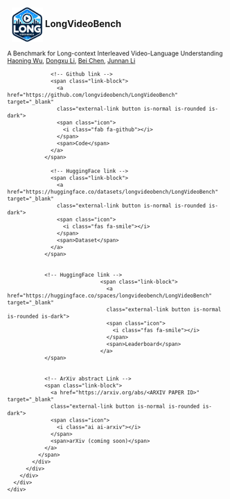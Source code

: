   <section class="hero">
    <div class="hero-body">
      <div class="container is-max-desktop">
        <div class="columns is-centered">
          <div class="column has-text-centered">
            <h1 class="title is-1 publication-title">        <img src="logo.png" alt="LongVideoBench Logo" style="vertical-align: middle; margin-left: 10px; max-height: 80px;">
              LongVideoBench</h1>
            <div class="title is-4 publication-title">A Benchmark for Long-context Interleaved Video-Language Understanding</div>
            <div class="is-size-5 publication-authors">
              <!-- Paper authors -->
              <span class="author-block">
                <a href="https://scholar.google.com.hk/citations?user=wth-VbMAAAAJ" target="_blank">Haoning Wu</a>,</span>
                <span class="author-block">
                  <a href="https://scholar.google.com/citations?user=h5XtaUUAAAAJ" target="_blank">Dongxu Li</a>,</span>
                  <span class="author-block">
                    <a href="https://scholar.google.com/citations?user=Po65v_MAAAAJ" target="_blank">Bei Chen</a>,</span>
                    <span class="author-block">
                      <a href="https://scholar.google.com/citations?user=MuUhwi0AAAAJ" target="_blank">Junnan Li</a></span>
                  </span>
                  </div>




                  <!-- Github link -->
                  <span class="link-block">
                    <a href="https://github.com/longvideobench/LongVideoBench" target="_blank"
                    class="external-link button is-normal is-rounded is-dark">
                    <span class="icon">
                      <i class="fab fa-github"></i>
                    </span>
                    <span>Code</span>
                  </a>
                </span>

                  <!-- HuggingFace link -->
                  <span class="link-block">
                    <a href="https://huggingface.co/datasets/longvideobench/LongVideoBench" target="_blank"
                    class="external-link button is-normal is-rounded is-dark">
                    <span class="icon">
                      <i class="fas fa-smile"></i>
                    </span>
                    <span>Dataset</span>
                  </a>
                </span>     
                
                
                <!-- HuggingFace link -->
                                  <span class="link-block">
                                    <a href="https://huggingface.co/spaces/longvideobench/LongVideoBench" target="_blank"
                                    class="external-link button is-normal is-rounded is-dark">
                                    <span class="icon">
                                      <i class="fas fa-smile"></i>
                                    </span>
                                    <span>Leaderboard</span>
                                  </a>
                </span>   
                

                <!-- ArXiv abstract Link -->
                <span class="link-block">
                  <a href="https://arxiv.org/abs/<ARXIV PAPER ID>" target="_blank"
                  class="external-link button is-normal is-rounded is-dark">
                  <span class="icon">
                    <i class="ai ai-arxiv"></i>
                  </span>
                  <span>arXiv (coming soon)</span>
                </a>
              </span>
            </div>
          </div>
        </div>
      </div>
    </div>
  </div>
</section>
